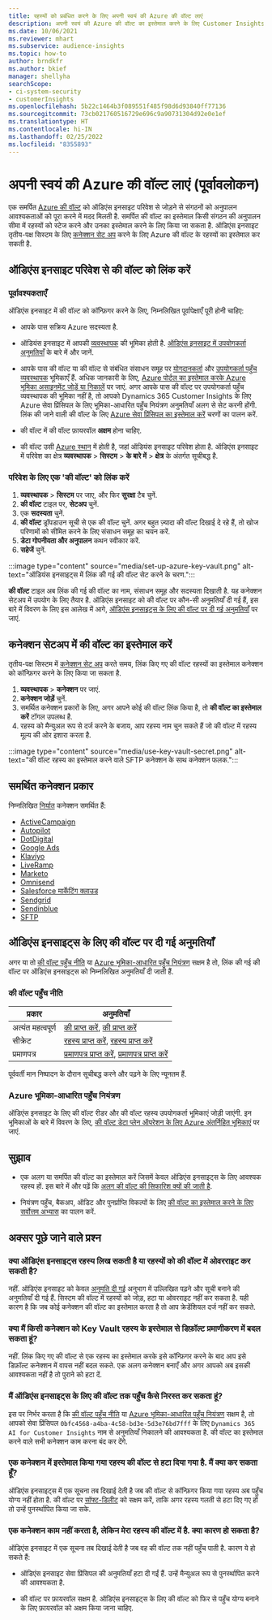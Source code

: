 ```yaml
---
title: रहस्यों को प्रबंधित करने के लिए अपनी स्वयं की Azure की वॉल्ट लाएं
description: अपनी स्वयं की Azure की वॉल्ट का इस्तेमाल करने के लिए Customer Insights को कॉन्फ़िगर करने का तरीका जानें.
ms.date: 10/06/2021
ms.reviewer: mhart
ms.subservice: audience-insights
ms.topic: how-to
author: brndkfr
ms.author: bkief
manager: shellyha
searchScope:
- ci-system-security
- customerInsights
ms.openlocfilehash: 5b22c1464b3f089551f485f98d6d93840ff77136
ms.sourcegitcommit: 73cb021760516729e696c9a90731304d92e0e1ef
ms.translationtype: HT
ms.contentlocale: hi-IN
ms.lasthandoff: 02/25/2022
ms.locfileid: "8355893"
---
```

# <a name="bring-your-own-azure-key-vault-preview"></a>अपनी स्वयं की Azure की वॉल्ट लाएं (पूर्वावलोकन)

एक समर्पित [Azure की वॉल्ट](/azure/key-vault/general/basic-concepts) को ऑडिएंस इनसाइट परिवेश से जोड़ने से संगठनों को अनुपालन आवश्यकताओं को पूरा करने में मदद मिलती है.
समर्पित की वॉल्ट का इस्तेमाल किसी संगठन की अनुपालन सीमा में रहस्यों को स्टेज करने और उनका इस्तेमाल करने के लिए किया जा सकता है. ऑडिएंस इनसाइट तृतीय-पक्ष सिस्टम के लिए [कनेक्शन सेट अप](connections.md) करने के लिए Azure की वॉल्ट के रहस्यों का इस्तेमाल कर सकती है.

## <a name="link-the-key-vault-to-the-audience-insights-environment"></a>ऑडिएंस इनसाइट परिवेश से की वॉल्ट को लिंक करें

### <a name="prerequisites"></a>पूर्वावश्यकताएँ

ऑडिएंस इनसाइट में की वॉल्ट को कॉन्फ़िगर करने के लिए, निम्नलिखित पूर्वापेक्षाएँ पूरी होनी चाहिए:

- आपके पास सक्रिय Azure सदस्यता है.

- ऑडियंस इनसाइट में आपकी [व्यवस्थापक](permissions.md#administrator) की भूमिका होती है. [ऑडिएंस इनसाइट में उपयोगकर्ता अनुमतियाँ](permissions.md#assign-roles-and-permissions) के बारे में और जानें.

- आपके पास की वॉल्ट या की वॉल्ट से संबंधित संसाधन समूह पर [योगदानकर्ता](/azure/role-based-access-control/built-in-roles#contributor) और [उपयोगकर्ता पहुँच व्यवस्थापक](/azure/role-based-access-control/built-in-roles#user-access-administrator) भूमिकाएँ हैं. अधिक जानकारी के लिए, [Azure पोर्टल का इस्तेमाल करके Azure भूमिका असाइनमेंट जोड़ें या निकालें](/azure/role-based-access-control/role-assignments-portal) पर जाएं. अगर आपके पास की वॉल्ट पर उपयोगकर्ता पहुँच व्यवस्थापक की भूमिका नहीं है, तो आपको Dynamics 365 Customer Insights के लिए Azure सेवा प्रिंसिपल के लिए भूमिका-आधारित पहुँच नियंत्रण अनुमतियाँ अलग से सेट करनी होंगी. लिंक की जाने वाली की वॉल्ट के लिए [Azure सेवा प्रिंसिपल का इस्तेमाल करें](connect-service-principal.md) चरणों का पालन करें.

- की वॉल्ट में की वॉल्ट फ़ायरवॉल **अक्षम** होना चाहिए.

- की वॉल्ट उसी [Azure स्थान](https://azure.microsoft.com/global-infrastructure/geographies/#overview) में होती है, जहां ऑडियंस इनसाइट परिवेश होता है. ऑडिएंस इनसाइट में परिवेश का क्षेत्र **व्यवस्थापक** > **सिस्टम** > **के बारे में** > **क्षेत्र** के अंतर्गत सूचीबद्ध है.

### <a name="link-a-key-vault-to-the-environment"></a>परिवेश के लिए एक 'की वॉल्ट' को लिंक करें

1. **व्यवस्थापक** > **सिस्टम** पर जाए, और फिर **सुरक्षा** टैब चुनें.
1. **की वॉल्ट** टाइल पर, **सेटअप** चुनें.
1. एक **सदस्यता** चुनें.
1. **की वॉल्ट** ड्रॉपडाउन सूची से एक की वॉल्ट चुनें. अगर बहुत ज़्यादा की वॉल्ट दिखाई दे रहे हैं, तो खोज परिणामों को सीमित करने के लिए संसाधन समूह का चयन करें.
1. **डेटा गोपनीयता और अनुपालन** कथन स्वीकार करें.
1. **सहेजें** चुनें.

:::image type="content" source="media/set-up-azure-key-vault.png" alt-text="ऑडियंस इनसाइट्स में लिंक की गई की वॉल्ट सेट करने के चरण.":::

**की वॉल्ट** टाइल अब लिंक की गई की वॉल्ट का नाम, संसाधन समूह और सदस्यता दिखाती है. यह कनेक्शन सेटअप में उपयोग के लिए तैयार है.
ऑडिएंस इनसाइट को की वॉल्ट पर कौन-सी अनुमतियाँ दी गई हैं, इस बारे में विवरण के लिए इस आलेख में आगे, [ऑडिएंस इनसाइट्स के लिए की वॉल्ट पर दी गई अनुमतियाँ](#permissions-granted-on-the-key-vault-to-audience-insights) पर जाएं.

## <a name="use-the-key-vault-in-the-connection-setup"></a>कनेक्शन सेटअप में की वॉल्ट का इस्तेमाल करें

तृतीय-पक्ष सिस्टम में [कनेक्शन सेट अप](connections.md) करते समय, लिंक किए गए की वॉल्ट रहस्यों का इस्तेमाल कनेक्शन को कॉन्फ़िगर करने के लिए किया जा सकता है.

1. **व्यवस्थापक** > **कनेक्शन** पर जाएं.
1. **कनेक्शन जोड़ें** चुनें.
1. समर्थित कनेक्शन प्रकारों के लिए, अगर आपने कोई की वॉल्ट लिंक किया है, तो **की वॉल्ट का इस्तेमाल करें** टॉगल उपलब्ध है.
1. रहस्य को मैन्युअल रूप से दर्ज करने के बजाय, आप रहस्य नाम चुन सकते हैं जो की वॉल्ट में रहस्य मूल्य की ओर इशारा करता है.

:::image type="content" source="media/use-key-vault-secret.png" alt-text="की वॉल्ट रहस्य का इस्तेमाल करने वाले SFTP कनेक्शन के साथ कनेक्शन फलक.":::

## <a name="supported-connection-types"></a>समर्थित कनेक्शन प्रकार

निम्नलिखित [निर्यात](export-destinations.md) कनेक्शन समर्थित हैं:

* [ActiveCampaign](export-active-campaign.md)
* [Autopilot](export-autopilot.md)
* [DotDigital](export-dotdigital.md)
* [Google Ads](export-google-ads.md)
* [Klaviyo](export-klaviyo.md)
* [LiveRamp](export-liveramp.md)
* [Marketo](export-marketo.md)
* [Omnisend](export-omnisend.md)
* [Salesforce मार्केटिंग क्लाउड](export-salesforce.md)
* [Sendgrid](export-sendgrid.md)
* [Sendinblue](export-sendinblue.md)
* [SFTP](export-sftp.md)

## <a name="permissions-granted-on-the-key-vault-to-audience-insights"></a>ऑडिएंस इनसाइट्स के लिए की वॉल्ट पर दी गई अनुमतियाँ

अगर या तो [की वॉल्ट पहुँच नीति](/azure/key-vault/general/assign-access-policy?tabs=azure-portal) या [Azure भूमिका-आधारित पहुँच नियंत्रण](/azure/key-vault/general/rbac-guide?tabs=azure-cli) सक्षम है तो, लिंक की गई की वॉल्ट पर ऑडिएंस इनसाइट्स को निम्नलिखित अनुमतियाँ दी जाती हैं.

### <a name="key-vault-access-policy"></a>की वॉल्ट पहुँच नीति

| प्रकार        | अनुमतियाँ          |
| ----------- | -------------------- |
| अत्‍यंत महत्वपूर्ण         | [की प्राप्त करें](/rest/api/keyvault/get-keys), [की प्राप्त करें](/rest/api/keyvault/get-key)                                 |
| सीक्रेट      | [रहस्य प्राप्त करें](/rest/api/keyvault/get-secrets), [रहस्य प्राप्त करें](/rest/api/keyvault/get-secret)                     |
| प्रमाणपत्र | [प्रमाणपत्र प्राप्त करें](/rest/api/keyvault/get-certificates), [प्रमाणपत्र प्राप्त करें](/rest/api/keyvault/get-certificate) |

पूर्ववर्ती मान निष्पादन के दौरान सूचीबद्ध करने और पढ़ने के लिए न्यूनतम हैं.

### <a name="azure-role-based-access-control"></a>Azure भूमिका-आधारित पहुँच नियंत्रण

ऑडिएंस इनसाइट के लिए की वॉल्ट रीडर और की वॉल्ट रहस्य उपयोगकर्ता भूमिकाएं जोड़ी जाएंगी. इन भूमिकाओं के बारे में विवरण के लिए, [की वॉल्ट डेटा प्लेन ऑपरेशन के लिए Azure अंतर्निहित भूमिकाएं](/azure/key-vault/general/rbac-guide?tabs=azure-cli) पर जाएं.

## <a name="recommendations"></a>सुझाव

- एक अलग या समर्पित की वॉल्ट का इस्तेमाल करें जिसमें केवल ऑडिएंस इनसाइट्स के लिए आवश्यक रहस्य हों. इस बारे में और पढ़ें कि [अलग की वॉल्ट की सिफारिश क्यों की जाती है](/azure/key-vault/general/best-practices#why-we-recommend-separate-key-vaults).

- नियंत्रण पहुँच, बैकअप, ऑडिट और पुनर्प्राप्ति विकल्पों के लिए [की वॉल्ट का इस्तेमाल करने के लिए सर्वोत्तम अभ्यास](/azure/key-vault/general/best-practices#turn-on-logging) का पालन करें.

## <a name="frequently-asked-questions"></a>अक्सर पूछे जाने वाले प्रश्न

### <a name="can-audience-insights-write-secrets-or-overwrite-secrets-into-the-key-vault"></a>क्या ऑडिएंस इनसाइट्स रहस्य लिख सकती है या रहस्यों को की वॉल्ट में ओवरराइट कर सकती है?

नहीं. ऑडिएंस इनसाइट को केवल [अनुमति दी गई](#permissions-granted-on-the-key-vault-to-audience-insights) अनुभाग में उल्लिखित पढ़ने और सूची बनाने की अनुमतियाँ दी गई हैं. सिस्टम की वॉल्ट में रहस्यों को जोड़, हटा या ओवरराइट नहीं कर सकता है. यही कारण है कि जब कोई कनेक्शन की वॉल्ट का इस्तेमाल करता है तो आप क्रेडेंशियल दर्ज नहीं कर सकते.

### <a name="can-i-change-a-connection-from-using-key-vault-secrets-to-default-authentication"></a>क्या मैं किसी कनेक्शन को Key Vault रहस्य के इस्तेमाल से डिफ़ॉल्ट प्रमाणीकरण में बदल सकता हूं?

नहीं. लिंक किए गए की वॉल्ट से एक रहस्य का इस्तेमाल करके इसे कॉन्फ़िगर करने के बाद आप इसे डिफ़ॉल्ट कनेक्शन में वापस नहीं बदल सकते. एक अलग कनेक्शन बनाएँ और अगर आपको अब इसकी आवश्यकता नहीं है तो पुराने को हटा दें.

### <a name="how-can-i-revoke-access-to-a-key-vault-for-audience-insights"></a>मैं ऑडिएंस इनसाइट्स के लिए की वॉल्ट तक पहुँच कैसे निरस्त कर सकता हूं?

इस पर निर्भर करता है कि [की वॉल्ट पहुँच नीति](/azure/key-vault/general/assign-access-policy?tabs=azure-portal) या [Azure भूमिका-आधारित पहुँच नियंत्रण](/azure/key-vault/general/rbac-guide?tabs=azure-cli) सक्षम है, तो आपको सेवा प्रिंसिपल `0bfc4568-a4ba-4c58-bd3e-5d3e76bd7fff` के लिए `Dynamics 365 AI for Customer Insights` नाम से अनुमतियाँ निकालने की आवश्यकता है. की वॉल्ट का इस्तेमाल करने वाले सभी कनेक्शन काम करना बंद कर देंगे.

### <a name="a-secret-thats-used-in-a-connection-got-removed-from-the-key-vault-what-can-i-do"></a>एक कनेक्शन में इस्तेमाल किया गया रहस्य की वॉल्ट से हटा दिया गया है. मैं क्या कर सकता हूँ?

ऑडिएंस इनसाइट्स में एक सूचना तब दिखाई देती है जब की वॉल्ट से कॉन्फ़िगर किया गया रहस्य अब पहुँच योग्य नहीं होता है. की वॉल्ट पर [सॉफ्ट-डिलीट](/azure/key-vault/general/soft-delete-overview) को सक्षम करें, ताकि अगर रहस्य गलती से हटा दिए गए हों तो उन्हें पुनर्स्थापित किया जा सके.

### <a name="a-connection-doesnt-work-but-my-secret-is-in-the-key-vault-what-might-be-the-cause"></a>एक कनेक्शन काम नहीं करता है, लेकिन मेरा रहस्य की वॉल्ट में है. क्या कारण हो सकता है?

ऑडिएंस इनसाइट में एक सूचना तब दिखाई देती है जब वह की वॉल्ट तक नहीं पहुँच पाती है. कारण ये हो सकते हैं:

- ऑडिएंस इनसाइट सेवा प्रिंसिपल की अनुमतियाँ हटा दी गईं हैं. उन्हें मैन्युअल रूप से पुनर्स्थापित करने की आवश्यकता है.

- की वॉल्ट पर फ़ायरवॉल सक्षम है. ऑडिएंस इनसाइट्स के लिए की वॉल्ट को फिर से पहुँच योग्य बनाने के लिए फ़ायरवॉल को अक्षम किया जाना चाहिए.
